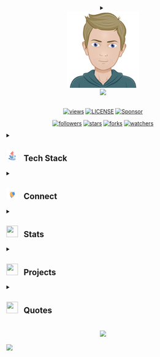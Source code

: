<!-- Header -->

<!-- I. About -->
<details align=center>
  <summary>
    <div align=center>
      <img height="200" src="https://github.com/nvminh162/nvminh162/blob/main/generator/utils/resources/nvminh162.png?raw=true" alt="nvminh162">
    </div>
    <div align=center>
      <img src="https://readme-typing-svg.herokuapp.com/?font=Righteous&size=25&center=true&vCenter=true&width=500&height=70&duration=2000&color=ff69b4&lines=I'm+Nguyen+Van+Minh;+I'm+Paul+Nguyen;+Fullstack+Developer">
    </div>
  </summary>
<div align="left">

  ```js
  /**
  * Represents me.
  * @constructor
  * @param {string} city - Ho Chi Minh.
  * @param {string} languagues - Vietnamese, English.
  * @param {string} jobTitle - Fullstack Developer.
  * @param {string} specialization - Building web applications.
  * @param {string} interests - AI, writing & problem-solving.
  * @param {string} hobbies - Climbing, reading, triathlons & playing music.
  * @param {string} education - Industrial University of Ho Chi Minh City: IUH.
  * @param {string} approachable - Yes, to collaborate on exciting projects, don't hesitate to react out.
  * @param {string} stength - Resolute.
  * @param {string} weakness - Shyness.
  * @throws {Punch} To any and all bugs.
  * @returns {Object} Austinae.
  */
  ```
</div>
</details>

<!-- Markdown content here -->

<!-- Footer -->
<div align="center">
  </br>
  
  [![views][0]][00]
  [![LICENSE][1]][11]
  [![Sponsor][2]][22]
  <!--  -->
  [![followers][3]][999]
  [![stars][4]][999]
  [![forks][5]][999]
  [![watchers][6]][999]
  <!-- logo -->
  [0]: https://komarev.com/ghpvc/?username=nvminh162&color=ff69b4
  [1]: https://custom-icon-badges.demolab.com/github/license/denvercoder1/custom-icon-badges?logo=law2&color=ff69b4
  [2]: https://img.shields.io/static/v1?label=Sponsor&message=%E2%9D%A4&logo=GitHub&color=ff69b4
  [3]: https://custom-icon-badges.demolab.com/github/followers/nvminh162?logo=person-add&style=social&logoColor=black
  [4]: https://custom-icon-badges.demolab.com/github/stars/nvminh162?logo=star&style=social&logoColor=black
  [5]: https://custom-icon-badges.demolab.com/github/forks/nvminh162/nvminh162?logo=fork&style=social&logoColor=black
  [6]: https://custom-icon-badges.demolab.com/github/watchers/nvminh162/nvminh162?logo=eye&style=social&logoColor=black
  <!-- Link -->
  [00]: https://github.com/nvminh162/nvminh162
  [11]: https://github.com/nvminh162/nvminh162/blob/main/LICENSE
  [22]: https://github.com/sponsors/nvminh162
  [999]: #
  
</div>

<!-- II. Tech Stack -->
<details>
  <summary>
    <h2>
      <img src="https://github.com/nvminh162/nvminh162/blob/main/generator/utils/resources/Programming_Languages.gif?raw=true" width="30" height="30" style="margin-right: 10px;">
      Tech Stack
    </h2>
  </summary>
  <!-- Programming Languages -->
  <h3 align="left">
    <i style="margin-left: 100px;">💻 Programming Languages</i>
  </h3>
  <p align="center">
    <a href="https://developer.mozilla.org/en-US/docs/Web/JavaScript" target="_blank" rel="noreferrer">
      <img src="https://raw.githubusercontent.com/devicons/devicon/master/icons/javascript/javascript-original.svg" alt="javascript" width="40" height="40"/>
    </a>
    <a href="https://www.java.com" target="_blank" rel="noreferrer">
      <img src="https://raw.githubusercontent.com/devicons/devicon/master/icons/java/java-original.svg" alt="java" width="40" height="40"/>
    </a>
    <a href="https://www.typescriptlang.org/" target="_blank" rel="noreferrer">
      <img src="https://raw.githubusercontent.com/devicons/devicon/master/icons/typescript/typescript-original.svg" alt="typescript" width="40" height="40"/>
    </a>
    <a href="https://www.python.org" target="_blank" rel="noreferrer">
      <img src="https://raw.githubusercontent.com/devicons/devicon/master/icons/python/python-original.svg" alt="python" width="40" height="40"/>
    </a>
    <a href="https://www.w3schools.com/cpp/" target="_blank" rel="noreferrer">
      <img src="https://raw.githubusercontent.com/devicons/devicon/master/icons/cplusplus/cplusplus-original.svg" alt="cplusplus" width="40" height="40"/>
    </a>
  </p>
  <!-- Frontend -->
  <h3 align="left">
    <i style="margin-left: 100px;">🎨 Frontend Development</i>
  </h3>
  <p align="center">
    <a href="https://www.w3.org/html/" target="_blank" rel="noreferrer">
      <img src="https://raw.githubusercontent.com/devicons/devicon/master/icons/html5/html5-original-wordmark.svg" alt="html5" width="40" height="40"/>
    </a>
    <a href="https://www.w3schools.com/css/" target="_blank" rel="noreferrer">
      <img src="https://raw.githubusercontent.com/devicons/devicon/master/icons/css3/css3-original-wordmark.svg" alt="css3" width="40" height="40"/>
    </a>
    <a href="https://reactjs.org/" target="_blank" rel="noreferrer">
      <img src="https://raw.githubusercontent.com/devicons/devicon/master/icons/react/react-original-wordmark.svg" alt="react" width="40" height="40"/>
    </a>
    <a href="https://vuejs.org/" target="_blank" rel="noreferrer">
      <img src="https://raw.githubusercontent.com/devicons/devicon/master/icons/vuejs/vuejs-original-wordmark.svg" alt="vuejs" width="40" height="40"/>
    </a>
    <a href="https://angular.io" target="_blank" rel="noreferrer">
      <img src="https://angular.io/assets/images/logos/angular/angular.svg" alt="angular" width="40" height="40"/>
    </a>
    <a href="https://redux.js.org" target="_blank" rel="noreferrer">
      <img src="https://raw.githubusercontent.com/devicons/devicon/master/icons/redux/redux-original.svg" alt="redux" width="40" height="40"/>
    </a>
    <a href="https://tailwindcss.com/" target="_blank" rel="noreferrer">
      <img src="https://www.vectorlogo.zone/logos/tailwindcss/tailwindcss-icon.svg" alt="tailwind" width="40" height="40"/>
    </a>
    <a href="https://getbootstrap.com" target="_blank" rel="noreferrer">
      <img src="https://raw.githubusercontent.com/devicons/devicon/master/icons/bootstrap/bootstrap-plain-wordmark.svg" alt="bootstrap" width="40" height="40"/>
    </a>
  </p>
  <!-- Backend -->
  <h3 align="left">
    <i style="margin-left: 100px;">🖥 Backend Development</i>
  </h3>
  <p align="center">
    <a href="https://spring.io/" target="_blank" rel="noreferrer">
      <img src="https://www.vectorlogo.zone/logos/springio/springio-icon.svg" alt="spring" width="40" height="40"/>
    </a>
    <a href="https://nodejs.org" target="_blank" rel="noreferrer">
      <img src="https://raw.githubusercontent.com/devicons/devicon/master/icons/nodejs/nodejs-original-wordmark.svg" alt="nodejs" width="40" height="40"/>
    </a>
    <a href="https://expressjs.com" target="_blank" rel="noreferrer">
      <img src="https://raw.githubusercontent.com/devicons/devicon/master/icons/express/express-original-wordmark.svg" alt="express" width="40" height="40"/>
    </a>
    <a href="https://nestjs.com/" target="_blank" rel="noreferrer">
      <img src="https://images.seeklogo.com/logo-png/44/3/next-js-logo-png_seeklogo-449824.png" alt="nestjs" width="40" height="40"/>
    </a>
    <a href="https://graphql.org" target="_blank" rel="noreferrer">
      <img src="https://www.vectorlogo.zone/logos/graphql/graphql-icon.svg" alt="graphql" width="40" height="40"/>
    </a>
  </p>
  <!-- Mobile -->
  <h3 align="left">
    <i style="margin-left: 100px;">📱 Mobile App Development</i>
  </h3>
  <p align="center">
    <a href="https://developer.android.com" target="_blank" rel="noreferrer">
      <img src="https://raw.githubusercontent.com/devicons/devicon/master/icons/android/android-original-wordmark.svg" alt="android" width="40" height="40"/>
    </a>
    <a href="https://dart.dev" target="_blank" rel="noreferrer">
      <img src="https://www.vectorlogo.zone/logos/dartlang/dartlang-icon.svg" alt="dart" width="40" height="40"/>
    </a>
    <a href="https://flutter.dev" target="_blank" rel="noreferrer">
      <img src="https://www.vectorlogo.zone/logos/flutterio/flutterio-icon.svg" alt="flutter" width="40" height="40"/>
    </a>
    <a href="https://reactnative.dev/" target="_blank" rel="noreferrer">
      <img src="https://reactnative.dev/img/header_logo.svg" alt="reactnative" width="40" height="40"/>
    </a>
  </p>
  <!-- Database -->
  <h3 align="left">
    <i style="margin-left: 100px;">🗄 Database</i>
  </h3>
  <p align="center">
    <a href="https://mariadb.org/" target="_blank" rel="noreferrer">
      <img src="https://www.vectorlogo.zone/logos/mariadb/mariadb-icon.svg" alt="mariadb" width="40" height="40"/>
    </a>
    <a href="https://www.mongodb.com/" target="_blank" rel="noreferrer">
      <img src="https://raw.githubusercontent.com/devicons/devicon/master/icons/mongodb/mongodb-original-wordmark.svg" alt="mongodb" width="40" height="40"/>
    </a>
    <a href="https://www.microsoft.com/en-us/sql-server" target="_blank" rel="noreferrer">
      <img src="https://www.svgrepo.com/show/303229/microsoft-sql-server-logo.svg" alt="mssql" width="40" height="40"/>
    </a>
    <a href="https://www.mysql.com/" target="_blank" rel="noreferrer">
      <img src="https://raw.githubusercontent.com/devicons/devicon/master/icons/mysql/mysql-original-wordmark.svg" alt="mysql" width="40" height="40"/>
    </a>
    <a href="https://www.oracle.com/" target="_blank" rel="noreferrer">
      <img src="https://raw.githubusercontent.com/devicons/devicon/master/icons/oracle/oracle-original.svg" alt="oracle" width="40" height="40"/>
    </a>
    <a href="https://www.postgresql.org" target="_blank" rel="noreferrer">
      <img src="https://raw.githubusercontent.com/devicons/devicon/master/icons/postgresql/postgresql-original-wordmark.svg" alt="postgresql" width="40" height="40"/>
    </a>
    <a href="https://redis.io" target="_blank" rel="noreferrer">
      <img src="https://raw.githubusercontent.com/devicons/devicon/master/icons/redis/redis-original-wordmark.svg" alt="redis" width="40" height="40"/>
    </a>
    <a href="https://www.sqlite.org/" target="_blank" rel="noreferrer">
      <img src="https://www.vectorlogo.zone/logos/sqlite/sqlite-icon.svg" alt="sqlite" width="40" height="40"/>
    </a>
  </p>
  <!-- DevOps -->
  <h3 align="left">
    <i style="margin-left: 100px;">☁ DevOps & Cloud</i>
  </h3>
  <p align="center">
    <a href="https://aws.amazon.com" target="_blank" rel="noreferrer">
      <img src="https://raw.githubusercontent.com/devicons/devicon/master/icons/amazonwebservices/amazonwebservices-original-wordmark.svg" alt="aws" width="40" height="40"/>
    </a>
    <a href="https://azure.microsoft.com/en-in/" target="_blank" rel="noreferrer">
      <img src="https://www.vectorlogo.zone/logos/microsoft_azure/microsoft_azure-icon.svg" alt="azure" width="40" height="40"/>
    </a>
    <a href="https://www.docker.com/" target="_blank" rel="noreferrer">
      <img src="https://raw.githubusercontent.com/devicons/devicon/master/icons/docker/docker-original-wordmark.svg" alt="docker" width="40" height="40"/>
    </a>
    <a href="https://cloud.google.com" target="_blank" rel="noreferrer">
      <img src="https://www.vectorlogo.zone/logos/google_cloud/google_cloud-icon.svg" alt="gcp" width="40" height="40"/>
    </a>
  </p>
  <!-- (BaaS) -->
  <h3 align="left">
    <i style="margin-left: 100px;">🛠️ Backend as a Service (BaaS)</i>
  </h3>
  <p align="center">
    <a href="https://firebase.google.com/" target="_blank" rel="noreferrer"> 
      <img src="https://www.vectorlogo.zone/logos/firebase/firebase-icon.svg" alt="firebase" width="40" height="40"/> 
    </a> 
  </p>
  <!-- Software -->
  <h3 align="left">
    <i style="margin-left: 100px;">🛡️ Software</i>
  </h3>
  <p align="center">
    <a href="https://www.figma.com/" target="_blank" rel="noreferrer">
      <img src="https://www.vectorlogo.zone/logos/figma/figma-icon.svg" alt="figma" width="40" height="40"/>
    </a>
    <a href="https://www.framer.com/" target="_blank" rel="noreferrer">
      <img src="https://www.vectorlogo.zone/logos/framer/framer-icon.svg" alt="framer" width="40" height="40"/>
    </a>
    <a href="https://www.adobe.com/in/products/illustrator.html" target="_blank" rel="noreferrer">
      <img src="https://www.vectorlogo.zone/logos/adobe_illustrator/adobe_illustrator-icon.svg" alt="illustrator" width="40" height="40"/>
    </a>
    <a href="https://www.photoshop.com/en" target="_blank" rel="noreferrer">
      <img src="https://upload.wikimedia.org/wikipedia/commons/thumb/a/af/Adobe_Photoshop_CC_icon.svg/2101px-Adobe_Photoshop_CC_icon.svg.png" alt="photoshop" width="40" height="40"/>
    </a>
    <a href="https://postman.com" target="_blank" rel="noreferrer">
      <img src="https://www.vectorlogo.zone/logos/getpostman/getpostman-icon.svg" alt="postman" width="40" height="40"/>
    </a>
  </p>
  <!-- Other -->
  <h3 align="left">
    <i style="margin-left: 100px;">⚙️ Other</i>
  </h3>
  <p align="center">
    <a href="https://git-scm.com/" target="_blank" rel="noreferrer">
      <img src="https://www.vectorlogo.zone/logos/git-scm/git-scm-icon.svg" alt="git" width="40" height="40"/>
    </a>
    <a href="https://www.linux.org/" target="_blank" rel="noreferrer">
      <img src="https://raw.githubusercontent.com/devicons/devicon/master/icons/linux/linux-original.svg" alt="linux" width="40" height="40"/>
    </a>
  </p>
</details>

<!-- III. Connect -->
<details>
  <summary>
    <h2>
      <img src="https://github.com/nvminh162/nvminh162/blob/main/generator/utils/resources/handshake.gif?raw=true" width="30" height="30" style="margin-right: 10px;">
      Connect
    </h2>
  </summary>
  <p align="center">
    <a href="https://fb.com/nvminh162" target="blank">
      <img align="center" src="https://raw.githubusercontent.com/rahuldkjain/github-profile-readme-generator/master/src/images/icons/Social/facebook.svg" alt="nvminh162" height="30" width="40" />
    </a>
    <a href="https://instagram.com/nvminh162" target="blank">
      <img align="center" src="https://raw.githubusercontent.com/rahuldkjain/github-profile-readme-generator/master/src/images/icons/Social/instagram.svg" alt="nvminh162" height="30" width="40" />
    </a>
    <a href="https://www.youtube.com/c/nvminh162" target="blank">
      <img align="center" src="https://raw.githubusercontent.com/rahuldkjain/github-profile-readme-generator/master/src/images/icons/Social/youtube.svg" alt="nvminh162" height="30" width="40" />
    </a>
    <a href="https://x.com/nvminh16" target="blank">
      <img align="center" src="https://cdn.freelogovectors.net/wp-content/uploads/2023/07/twitter_x-logo-freelogovectors.net_.png" alt="nvminh16" height="30" width="40" />
    </a>
    <a href="https://linkedin.com/in/nvminh162" target="blank">
      <img align="center" src="https://raw.githubusercontent.com/rahuldkjain/github-profile-readme-generator/master/src/images/icons/Social/linked-in-alt.svg" alt="nvminh162" height="30" width="40" />
    </a>
    <a href="https://stackoverflow.com/users/nvminh162" target="blank">
      <img align="center" src="https://raw.githubusercontent.com/rahuldkjain/github-profile-readme-generator/master/src/images/icons/Social/stack-overflow.svg" alt="nvminh162" height="30" width="40" />
    </a>
    <a href="https://codesandbox.com/nvminh162" target="blank">
      <img align="center" src="https://raw.githubusercontent.com/rahuldkjain/github-profile-readme-generator/master/src/images/icons/Social/codesandbox.svg" alt="nvminh162" height="30" width="40" />
    </a>
    <a href="https://www.hackerrank.com/nvminh162" target="blank">
      <img align="center" src="https://raw.githubusercontent.com/rahuldkjain/github-profile-readme-generator/master/src/images/icons/Social/hackerrank.svg" alt="nvminh162" height="30" width="40" />
    </a>
    <a href="https://codeforces.com/profile/nvminh162" target="blank">
      <img align="center" src="https://raw.githubusercontent.com/rahuldkjain/github-profile-readme-generator/master/src/images/icons/Social/codeforces.svg" alt="nvminh162" height="30" width="40" />
    </a>
    <a href="https://www.leetcode.com/nvminh162" target="blank">
      <img align="center" src="https://raw.githubusercontent.com/rahuldkjain/github-profile-readme-generator/master/src/images/icons/Social/leet-code.svg" alt="nvminh162" height="30" width="40" />
    </a>
    <a href="https://www.topcoder.com/members/nvminh162" target="blank">
      <img align="center" src="https://raw.githubusercontent.com/rahuldkjain/github-profile-readme-generator/master/src/images/icons/Social/topcoder.svg" alt="nvminh162" height="30" width="40" />
    </a>
    <a href="https://discord.gg/nvminh162" target="blank">
      <img align="center" src="https://raw.githubusercontent.com/rahuldkjain/github-profile-readme-generator/master/src/images/icons/Social/discord.svg" alt="nvminh162" height="30" width="40" />
    </a>
    <a href="https://nvminh162.github.io/nvminh162.dev" target="blank">
      <img align="center" src="https://raw.githubusercontent.com/rahuldkjain/github-profile-readme-generator/master/src/images/icons/Social/rss.svg" alt="https://nvminh162.github.io/nvminh162.dev" height="30" width="40" />
    </a>
    <a href="https://codepen.io/nvminh162" target="blank">
      <img align="center" src="https://raw.githubusercontent.com/rahuldkjain/github-profile-readme-generator/master/src/images/icons/Social/codepen.svg" alt="nvminh162" height="30" width="40" />
    </a>
  </p>
</details>

<!-- IV. Stats -->
<details>
  <summary>
    <h2>
      <img src="https://media.giphy.com/media/iY8CRBdQXODJSCERIr/giphy.gif" width="30" height="30" style="margin-right: 10px;">
      Stats
    </h2>
  </summary> 
  <table align="center">
    <tr border="none">
      <!-- Stats 1 -->
      <td width="50%" align="center">
        </br>
        <img src="https://streak-stats.demolab.com?user=nvminh162&theme=dracula&hide_border=true&short_numbers=true&date_format=M%20j%5B%2C%20Y%5D" alt="GitHubStreak" title="activityContribution"/>
        <img src="https://github-readme-stats.vercel.app/api?username=nvminh162&show_icons=true&theme=dracula" alt="Githubstat" title="GithubStat" height="192px"/>
      </td>
      <!-- Stats 2 -->
      <td width="50%" align="center">
          <img  align="center" src="https://github-readme-stats.anuraghazra1.vercel.app/api/top-langs/?username=nvminh162&theme=dracula&hide_border=false&no-bg=true&no-frame=true&langs_count=7"/>
      </td>
    </tr>
  </table>
  <div align=center>
    <img src="https://github-profile-trophy.vercel.app/?username=nvminh162&row=1&column=9&theme=dracula" title="trophyProfileGithub"/>
    <img src="https://github-readme-activity-graph.vercel.app/graph?username=nvminh162&theme=dracula" alt="activityContribution" title="activityContribution"/>
  </div>
</details>

<!-- V. Projects -->
<details>
  <summary>
    <h2>
      <img src="https://media2.giphy.com/media/QssGEmpkyEOhBCb7e1/giphy.gif?cid=ecf05e47a0n3gi1bfqntqmob8g9aid1oyj2wr3ds3mg700bl&rid=giphy.gif" width="30" height="30" style="margin-right: 10px;">
      Projects
    </h2>
  </summary>
  <!-- <div align="center">Updating ...</div> -->
    <table align="center">
    <tr border="none">
      <!-- Col 1 -->
      <td width="50%" align="center">
        <a href="https://github.com/nvminh162/tourx-app">
          <img align="center" src="https://github-readme-stats.vercel.app/api/pin/?username=nvminh162&repo=tourx-app&theme=dracula" />
        </a>
      </td>
      <!-- Col 2 -->
      <td width="50%" align="center">
        <a href="https://github.com/NguyenNguyen0/HuongBien">
          <img align="center" src="https://github-readme-stats.vercel.app/api/pin/?username=NguyenNguyen0&repo=HuongBien&theme=dracula" />
        </a>
      </td>
    </tr>
  </table>
</details>

<!-- VI. Quotes -->
<details>
  <summary>
    <h2>
      <img src="https://github.com/7oSkaaa/7oSkaaa/blob/main/Images/OS.gif?raw=true" width="30" height="30" style="margin-right: 10px;">
      Quotes
    </h2>
  </summary> 
  <div align="center">

  ![](https://quotes-github-readme.vercel.app/api?type=horizontal&theme=radical)
  </div>

  <div align="center">
      <img src="https://github.com/nvminh162/nvminh162/blob/main/generator/utils/resources/nvminh162_coding.gif?raw=true" alt="nvminh162 coding" />
  </div>
</details>

<h3 align="center">
  <img src="https://readme-typing-svg.herokuapp.com/?font=Righteous&size=25&center=true&vCenter=true&width=500&height=70&duration=1000&color=ff69b4&lines=Thanks+for+visiting!+✌️;+Shot+me+a+message+on+Linkedin!;I'm+always+down+to+collab+">
</h3>

<!-- VII. Line -->
<img src="https://user-images.githubusercontent.com/73097560/115834477-dbab4500-a447-11eb-908a-139a6edaec5c.gif">

<!-- https://media.giphy.com/media/iY8CRBdQXODJSCERIr/giphy.gif -->
<!-- written by @nvminh162 -->

<!--   ### 🖥 Backend
  - **Java:** Spring Boot, Spring Security, Spring Data JPA, Hibernate
  - **Node.js:** NestJS, Express.js, Fastify
  - **API:** RESTful, GraphQL, gRPC
  - **Authentication & Security:** JWT, OAuth2, Passport.js, Keycloak

  ### 🎨 Frontend
  - **Core:** ReactJS, Next.js
  - **State Management:** Redux Toolkit, Zustand, React Query
  - **Styling:** SCSS, Tailwind CSS, Material UI, Ant Design
  - **SSR & SSG:** Next.js (getServerSideProps, getStaticProps)
  - **Bundlers:** Vite, Webpack, SWC

  ### 🗄 Databases & ORM
  - **SQL:** PostgreSQL, MySQL, MariaDB
  - **NoSQL:** MongoDB, Redis, Firebase Firestore
  - **ORM & Query Builders:** Hibernate, TypeORM, Prisma, Knex.js

  ### ☁ DevOps & Cloud
  - **Containerization:** Docker, Kubernetes
  - **Cloud Providers:** AWS (EC2, S3, Lambda, RDS), DigitalOcean, Firebase
  - **CI/CD:** GitHub Actions, GitLab CI/CD, Jenkins

  ### 📡 Messaging & Realtime
  - **Message Brokers:** RabbitMQ, Apache Kafka
  - **WebSockets:** Socket.IO, WebRTC
  - **Event-Driven Architecture:** CQRS, Event Sourcing
 -->